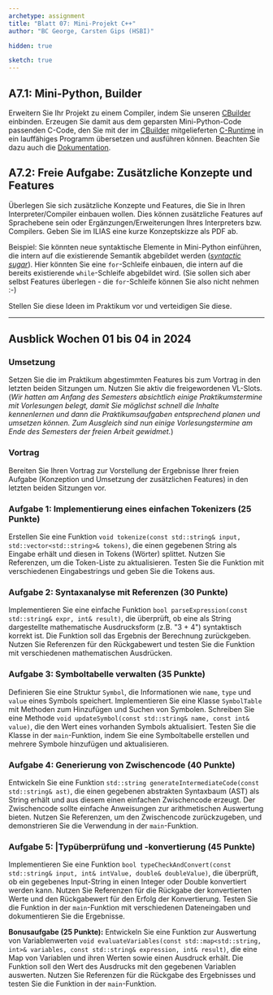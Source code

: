 ```yaml
---
archetype: assignment
title: "Blatt 07: Mini-Projekt C++"
author: "BC George, Carsten Gips (HSBI)"

hidden: true

sketch: true
---
```



## A7.1: Mini-Python, Builder

Erweitern Sie Ihr Projekt zu einem Compiler, indem Sie unseren [CBuilder]
einbinden. Erzeugen Sie damit aus dem geparsten Mini-Python-Code passenden
C-Code, den Sie mit der im [CBuilder] mitgelieferten [C-Runtime] in ein
lauffähiges Programm übersetzen und ausführen können. Beachten Sie dazu
auch die [Dokumentation].

[CBuilder]: https://github.com/Compiler-CampusMinden/Mini-Python-Builder
[C-Runtime]: https://github.com/Compiler-CampusMinden/Mini-Python-Builder/tree/master/c-runtime
[Dokumentation]: https://github.com/Compiler-CampusMinden/Mini-Python-Builder/tree/master/docs


## A7.2: Freie Aufgabe: Zusätzliche Konzepte und Features

Überlegen Sie sich zusätzliche Konzepte und Features, die Sie in Ihren
Interpreter/Compiler einbauen wollen. Dies können zusätzliche Features
auf Sprachebene sein oder Ergänzungen/Erweiterungen Ihres Interpreters
bzw. Compilers. Geben Sie im ILIAS eine kurze Konzeptskizze als PDF ab.

Beispiel: Sie könnten neue syntaktische Elemente in Mini-Python einführen,
die intern auf die existierende Semantik abgebildet werden ([_syntactic sugar_]).
Hier könnten Sie eine `for`-Schleife einbauen, die intern auf die bereits
existierende `while`-Schleife abgebildet wird. (Sie sollen sich aber
selbst Features überlegen - die `for`-Schleife können Sie also nicht
nehmen :-)

Stellen Sie diese Ideen im Praktikum vor und verteidigen Sie diese.

[_syntactic sugar_]: https://en.wikipedia.org/wiki/Syntactic_sugar


---


## Ausblick Wochen 01 bis 04 in 2024

### Umsetzung

Setzen Sie die im Praktikum abgestimmten Features bis zum Vortrag in den letzten
beiden Sitzungen um. Nutzen Sie aktiv die freigewordenen VL-Slots.
(_Wir hatten am Anfang des Semesters absichtlich einige Praktikumstermine mit
Vorlesungen belegt, damit Sie möglichst schnell die Inhalte kennenlernen und
dann die Praktikumsaufgaben entsprechend planen und umsetzen können. Zum
Ausgleich sind nun einige Vorlesungstermine am Ende des Semesters der freien
Arbeit gewidmet._)

### Vortrag

Bereiten Sie Ihren Vortrag zur Vorstellung der Ergebnisse Ihrer freien Aufgabe
(Konzeption und Umsetzung der zusätzlichen Features) in den letzten beiden
Sitzungen vor.




### Aufgabe 1: Implementierung eines einfachen Tokenizers (25 Punkte)

Erstellen Sie eine Funktion `void tokenize(const std::string& input, std::vector<std::string>& tokens)`, die einen gegebenen String als Eingabe erhält und diesen in Tokens (Wörter) splittet. Nutzen Sie Referenzen, um die Token-Liste zu aktualisieren. Testen Sie die Funktion mit verschiedenen Eingabestrings und geben Sie die Tokens aus.


### Aufgabe 2: Syntaxanalyse mit Referenzen (30 Punkte)

Implementieren Sie eine einfache Funktion `bool parseExpression(const std::string& expr, int& result)`, die überprüft, ob eine als String dargestellte mathematische Ausdrucksform (z.B. "3 + 4") syntaktisch korrekt ist. Die Funktion soll das Ergebnis der Berechnung zurückgeben. Nutzen Sie Referenzen für den Rückgabewert und testen Sie die Funktion mit verschiedenen mathematischen Ausdrücken.


### Aufgabe 3: Symboltabelle verwalten (35 Punkte)

Definieren Sie eine Struktur `Symbol`, die Informationen wie `name`, `type` und `value` eines Symbols speichert. Implementieren Sie eine Klasse `SymbolTable` mit Methoden zum Hinzufügen und Suchen von Symbolen. Schreiben Sie eine Methode `void updateSymbol(const std::string& name, const int& value)`, die den Wert eines vorhanden Symbols aktualisiert. Testen Sie die Klasse in der `main`-Funktion, indem Sie eine Symboltabelle erstellen und mehrere Symbole hinzufügen und aktualisieren.


### Aufgabe 4: Generierung von Zwischencode (40 Punkte)

Entwickeln Sie eine Funktion `std::string generateIntermediateCode(const std::string& ast)`, die einen gegebenen abstrakten Syntaxbaum (AST) als String erhält und aus diesem einen einfachen Zwischencode erzeugt. Der Zwischencode sollte einfache Anweisungen zur arithmetischen Auswertung bieten. Nutzen Sie Referenzen, um den Zwischencode zurückzugeben, und demonstrieren Sie die Verwendung in der `main`-Funktion.

### Aufgabe 5: |Typüberprüfung und -konvertierung (45 Punkte)

Implementieren Sie eine Funktion `bool typeCheckAndConvert(const std::string& input, int& intValue, double& doubleValue)`, die überprüft, ob ein gegebenes Input-String in einen Integer oder Double konvertiert werden kann. Nutzen Sie Referenzen für die Rückgabe der konvertierten Werte und den Rückgabewert für den Erfolg der Konvertierung. Testen Sie die Funktion in der `main`-Funktion mit verschiedenen Dateneingaben und dokumentieren Sie die Ergebnisse.


**Bonusaufgabe (25 Punkte):**
Entwickeln Sie eine Funktion zur Auswertung von Variablenwerten `void evaluateVariables(const std::map<std::string, int>& variables, const std::string& expression, int& result)`, die eine Map von Variablen und ihren Werten sowie einen Ausdruck erhält. Die Funktion soll den Wert des Ausdrucks mit den gegebenen Variablen auswerten. Nutzen Sie Referenzen für die Rückgabe des Ergebnisses und testen Sie die Funktion in der `main`-Funktion.


